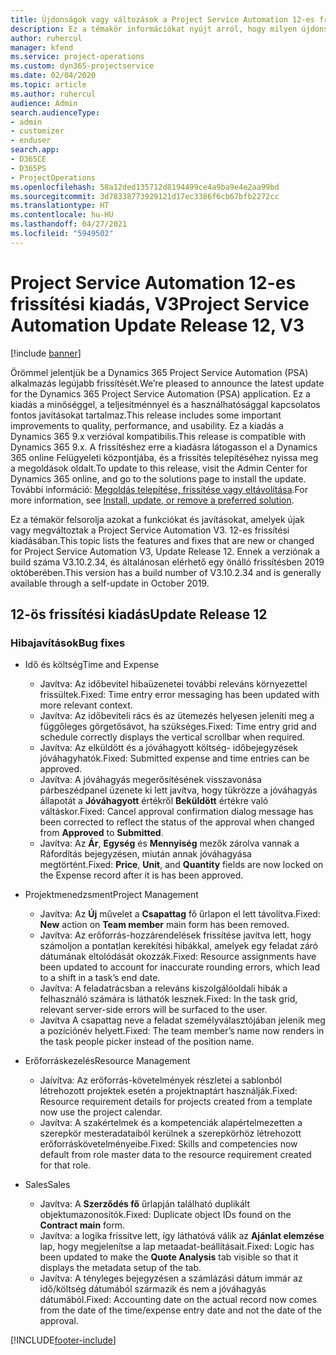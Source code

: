 ```yaml
---
title: Újdonságok vagy változások a Project Service Automation 12-es frissítési kiadásának V3 változatában
description: Ez a témakör információkat nyújt arról, hogy milyen újdonságok és változások vannak a Project Service Automation 12-ös frissítési kiadásának V3 verziójában.
author: ruhercul
manager: kfend
ms.service: project-operations
ms.custom: dyn365-projectservice
ms.date: 02/04/2020
ms.topic: article
ms.author: ruhercul
audience: Admin
search.audienceType:
- admin
- customizer
- enduser
search.app:
- D365CE
- D365PS
- ProjectOperations
ms.openlocfilehash: 58a12ded135712d8194499ce4a9ba9e4e2aa99bd
ms.sourcegitcommit: 3d78338773929121d17ec3386f6cb67bfb2272cc
ms.translationtype: HT
ms.contentlocale: hu-HU
ms.lasthandoff: 04/27/2021
ms.locfileid: "5949502"
---
```

# <a name="project-service-automation-update-release-12-v3"></a><span data-ttu-id="6cc50-103">Project Service Automation 12-es frissítési kiadás, V3</span><span class="sxs-lookup"><span data-stu-id="6cc50-103">Project Service Automation Update Release 12, V3</span></span>

[!include [banner](../includes/psa-now-project-operations.md)]

<span data-ttu-id="6cc50-104">Örömmel jelentjük be a Dynamics 365 Project Service Automation (PSA) alkalmazás legújabb frissítését.</span><span class="sxs-lookup"><span data-stu-id="6cc50-104">We’re pleased to announce the latest update for the Dynamics 365 Project Service Automation (PSA) application.</span></span> <span data-ttu-id="6cc50-105">Ez a kiadás a minőséggel, a teljesítménnyel és a használhatósággal kapcsolatos fontos javításokat tartalmaz.</span><span class="sxs-lookup"><span data-stu-id="6cc50-105">This release includes some important improvements to quality, performance, and usability.</span></span> <span data-ttu-id="6cc50-106">Ez a kiadás a Dynamics 365 9.x verzióval kompatibilis.</span><span class="sxs-lookup"><span data-stu-id="6cc50-106">This release is compatible with Dynamics 365 9.x.</span></span> <span data-ttu-id="6cc50-107">A frissítéshez erre a kiadásra látogasson el a Dynamics 365 online Felügyeleti központjába, és a frissítés telepítéséhez nyissa meg a megoldások oldalt.</span><span class="sxs-lookup"><span data-stu-id="6cc50-107">To update to this release, visit the Admin Center for Dynamics 365 online, and go to the solutions page to install the update.</span></span> <span data-ttu-id="6cc50-108">További információ: [Megoldás telepítése, frissítése vagy eltávolítása](/power-platform/admin/install-remove-preferred-solution).</span><span class="sxs-lookup"><span data-stu-id="6cc50-108">For more information, see [Install, update, or remove a preferred solution](/power-platform/admin/install-remove-preferred-solution).</span></span>

<span data-ttu-id="6cc50-109">Ez a témakör felsorolja azokat a funkciókat és javításokat, amelyek újak vagy megváltoztak a Project Service Automation V3. 12-es frissítési kiadásában.</span><span class="sxs-lookup"><span data-stu-id="6cc50-109">This topic lists the features and fixes that are new or changed for Project Service Automation V3, Update Release 12.</span></span> <span data-ttu-id="6cc50-110">Ennek a verziónak a build száma V3.10.2.34, és általánosan elérhető egy önálló frissítésben 2019 októberében.</span><span class="sxs-lookup"><span data-stu-id="6cc50-110">This version has a build number of V3.10.2.34 and is generally available through a self-update in October 2019.</span></span>

## <a name="update-release-12"></a><span data-ttu-id="6cc50-111">12-ös frissítési kiadás</span><span class="sxs-lookup"><span data-stu-id="6cc50-111">Update Release 12</span></span>

### <a name="bug-fixes"></a><span data-ttu-id="6cc50-112">Hibajavítások</span><span class="sxs-lookup"><span data-stu-id="6cc50-112">Bug fixes</span></span>

- <span data-ttu-id="6cc50-113">Idő és költség</span><span class="sxs-lookup"><span data-stu-id="6cc50-113">Time and Expense</span></span>

    - <span data-ttu-id="6cc50-114">Javítva: Az időbevitel hibaüzenetei további releváns környezettel frissültek.</span><span class="sxs-lookup"><span data-stu-id="6cc50-114">Fixed: Time entry error messaging has been updated with more relevant context.</span></span>
    - <span data-ttu-id="6cc50-115">Javítva: Az időbeviteli rács és az ütemezés helyesen jeleníti meg a függőleges görgetősávot, ha szükséges.</span><span class="sxs-lookup"><span data-stu-id="6cc50-115">Fixed: Time entry grid and schedule correctly displays the vertical scrollbar when required.</span></span>
    - <span data-ttu-id="6cc50-116">Javítva: Az elküldött és a jóváhagyott költség- időbejegyzések jóváhagyhatók.</span><span class="sxs-lookup"><span data-stu-id="6cc50-116">Fixed: Submitted expense and time entries can be approved.</span></span>
    - <span data-ttu-id="6cc50-117">Javítva: A jóváhagyás megerősítésének visszavonása párbeszédpanel üzenete ki lett javítva, hogy tükrözze a jóváhagyás állapotát a **Jóváhagyott** értékről **Beküldött** értékre való váltáskor.</span><span class="sxs-lookup"><span data-stu-id="6cc50-117">Fixed: Cancel approval confirmation dialog message has been corrected to reflect the status of the approval when changed from **Approved** to **Submitted**.</span></span>
    - <span data-ttu-id="6cc50-118">Javítva: Az **Ár**, **Egység** és **Mennyiség** mezők zárolva vannak a Ráfordítás bejegyzésen, miután annak jóváhagyása megtörtént.</span><span class="sxs-lookup"><span data-stu-id="6cc50-118">Fixed: **Price**, **Unit**, and **Quantity** fields are now locked on the Expense record after it is has been approved.</span></span>

- <span data-ttu-id="6cc50-119">Projektmenedzsment</span><span class="sxs-lookup"><span data-stu-id="6cc50-119">Project Management</span></span>

    - <span data-ttu-id="6cc50-120">Javítva: Az **Új** művelet a **Csapattag** fő űrlapon el lett távolítva.</span><span class="sxs-lookup"><span data-stu-id="6cc50-120">Fixed: **New** action on **Team member** main form has been removed.</span></span>
    - <span data-ttu-id="6cc50-121">Javítva: Az erőforrás-hozzárendelések frissítése javítva lett, hogy számoljon a pontatlan kerekítési hibákkal, amelyek egy feladat záró dátumának eltolódását okozzák.</span><span class="sxs-lookup"><span data-stu-id="6cc50-121">Fixed: Resource assignments have been updated to account for inaccurate rounding errors, which lead to a shift in a task’s end date.</span></span>
    - <span data-ttu-id="6cc50-122">Javítva: A feladatrácsban a releváns kiszolgálóoldali hibák a felhasználó számára is láthatók lesznek.</span><span class="sxs-lookup"><span data-stu-id="6cc50-122">Fixed: In the task grid, relevant server-side errors will be surfaced to the user.</span></span>
    - <span data-ttu-id="6cc50-123">Javítva A csapattag neve a feladat személyválasztójában jelenik meg a pozíciónév helyett.</span><span class="sxs-lookup"><span data-stu-id="6cc50-123">Fixed: The team member’s name now renders in the task people picker instead of the position name.</span></span>

- <span data-ttu-id="6cc50-124">Erőforráskezelés</span><span class="sxs-lookup"><span data-stu-id="6cc50-124">Resource Management</span></span>

    - <span data-ttu-id="6cc50-125">Jaívítva: Az erőforrás-követelmények részletei a sablonból létrehozott projektek esetén a projektnaptárt használják.</span><span class="sxs-lookup"><span data-stu-id="6cc50-125">Fixed: Resource requirement details for projects created from a template now use the project calendar.</span></span>
    - <span data-ttu-id="6cc50-126">Javítva: A szakértelmek és a kompetenciák alapértelmezetten a szerepkör mesteradataiból kerülnek a szerepkörhöz létrehozott erőforráskövetelményeibe.</span><span class="sxs-lookup"><span data-stu-id="6cc50-126">Fixed: Skills and competencies now default from role master data to the resource requirement created for that role.</span></span>

- <span data-ttu-id="6cc50-127">Sales</span><span class="sxs-lookup"><span data-stu-id="6cc50-127">Sales</span></span>

    - <span data-ttu-id="6cc50-128">Javítva: A **Szerződés fő** űrlapján található duplikált objektumazonosítók.</span><span class="sxs-lookup"><span data-stu-id="6cc50-128">Fixed: Duplicate object IDs found on the **Contract main** form.</span></span>
    - <span data-ttu-id="6cc50-129">Javítva: a logika frissítve lett, így láthatóvá válik az **Ajánlat elemzése** lap, hogy megjelenítse a lap metaadat-beállításait.</span><span class="sxs-lookup"><span data-stu-id="6cc50-129">Fixed: Logic has been updated to make the **Quote Analysis** tab visible so that it displays the metadata setup of the tab.</span></span>
    - <span data-ttu-id="6cc50-130">Javítva: A tényleges bejegyzésen a számlázási dátum immár az idő/költség dátumából származik és nem a jóváhagyás dátumából.</span><span class="sxs-lookup"><span data-stu-id="6cc50-130">Fixed: Accounting date on the actual record now comes from the date of the time/expense entry date and not the date of the approval.</span></span>


[!INCLUDE[footer-include](../includes/footer-banner.md)]
